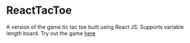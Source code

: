 ReactTacToe
===========

A version of the game tic tac toe built using React JS. Supports variable length board. Try out the game <a href="http://conorhastings.com/ReactTacToe/">here</a>
